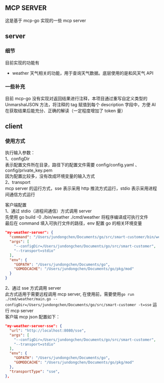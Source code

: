 ## MCP SERVER

这是基于 mcp-go 实现的一些 mcp server

## server

### 细节

目前实现的功能有

- weather 天气相关的功能，用于查询天气数据。底层使用的是和风天气 API

### 一些补充

目前 mcp-go 没有实现对返回结果进行注释，本项目通过重写自定义类型的 UnmarshalJSON 方法，将注释的 tag 赋值到每个 description 字段中，方便 AI 在获取结果后能充分、正确的解读（一定程度增加了 token 量）

## client

### 使用方式

执行输入参数：  
1、configDir  
表示配置文件所在目录，路径下的配置文件需要 config/config.yaml 、config/private_key.pem  
因为配置比较多，没有改成环境变量的输入方式  
2、transport  
mcp server 的运行方式，sse 表示采用 http 推流方式运行，stdio 表示采用进程间通信方式运行

客户端配置  
1、通过 stdio（进程间通信）方式调用 server  
先使用 go build -0 ./bin/weather ./cmd/weather 将程序编译成可执行文件  
最后在 command 填入可执行文件的路径，env 配置 go 的相关环境变量

```json
"my-weather-server": {
  "command": "/Users/jundongchen/Documents/go/src/smart-customer/bin/weather",
  "args": [
    "--configDir=/Users/jundongchen/Documents/go/src/smart-customer",
    "--transport=stdio"
  ],
  "env": {
    "GOPATH": "/Users/jundongchen/Documents/go",
    "GOMODCACHE": "/Users/jundongchen/Documents/go/pkg/mod"
  }
}

```

2、通过 sse 方式调用 server  
此方式适用于需要远程调用 mcp server, 在使用前，需要使用`go run ./cmd/weather/main.go --configDir=/Users/jundongchen/Documents/go/src/smart-customer -t=sse` 运行 mcp server  
客户端 mcp json 配置如下：

```json
"my-weather-server-sse": {
  "url": "http://localhost:8080/sse",
  "args": [
    "--configDir=/Users/jundongchen/Documents/go/src/smart-customer",
    "--transport=stdio"
  ],
  "env": {
    "GOPATH": "/Users/jundongchen/Documents/go",
    "GOMODCACHE": "/Users/jundongchen/Documents/go/pkg/mod"
  },
  "transportType": "sse",
},

```
